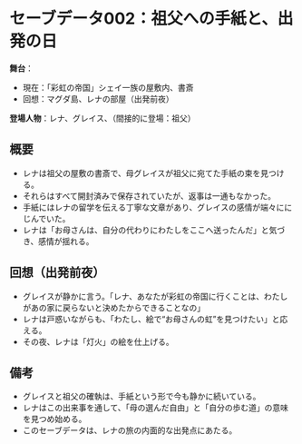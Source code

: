 # セーブデータ002：祖父への手紙と、出発の日

**舞台**：  
- 現在：「彩虹の帝国」シェイ一族の屋敷内、書斎  
- 回想：マグダ島、レナの部屋（出発前夜）

**登場人物**：レナ、グレイス、（間接的に登場：祖父）

## 概要

- レナは祖父の屋敷の書斎で、母グレイスが祖父に宛てた手紙の束を見つける。
- それらはすべて開封済みで保存されていたが、返事は一通もなかった。
- 手紙にはレナの留学を伝える丁寧な文章があり、グレイスの感情が端々ににじんでいた。
- レナは「お母さんは、自分の代わりにわたしをここへ送ったんだ」と気づき、感情が揺れる。

## 回想（出発前夜）

- グレイスが静かに言う。「レナ、あなたが彩虹の帝国に行くことは、わたしがあの家に戻らないと決めたからできることなの」
- レナは戸惑いながらも、「わたし、絵で“お母さんの虹”を見つけたい」と応える。
- その夜、レナは「灯火」の絵を仕上げる。

## 備考

- グレイスと祖父の確執は、手紙という形で今も静かに続いている。
- レナはこの出来事を通して、「母の選んだ自由」と「自分の歩む道」の意味を見つめ始める。
- このセーブデータは、レナの旅の内面的な出発点にあたる。